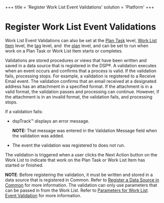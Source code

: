 +++
title = 'Register Work List Event Validations'
solution = 'Platform'
+++

# Register Work List Event Validations

Work List Event Validations can also be set at the [Plan
Task](Register_WorkList_Event_Validations_Plan_Task.htm) level, [Work
List Item](Register_WorkList_Event_Valid_WorkList_Item.htm) level, the
[tag](Configure_Logic_Tags.htm) level, and  the
[plan](Register_WorkList_Event_Validations_Plan.htm) level, and can be
set to run when work on a Plan Task or Work List Item starts or
completes.

Validations are stored procedures or views that have been written and
saved in a data source that is registered in the DSP®. A validation
executes when an event occurs and confirms that a process is valid. If
the validation fails, processing stops. For example, a validation is
registered to a Receive Email event. The validation confirms that an
email received at a designated address has an attachment in a specified
format. If the attachment is in a valid format, the validation passes
and processing can continue. However, if the attachment is in an invalid
format, the validation fails, and processing stops.

If a validation fails:

  - dspTrack™ displays an error message.
    
    **NOTE:** That message was entered in the Validation Message field
    when the validation was added.

  - The event the validation was registered to does not run.

The validation is triggered when a user clicks the Next Action button on
the Work List to indicate that work on the Plan Task or Work List Item
has started or finished.

**NOTE**: Before registering the validation, it must be written and
stored in a data source that is registered in Common. Refer to [Register
a Data Source in
Common](../../Common/Use_Cases/Register_a_Data_Source_in_Common.htm) for
more information. The validation can only use parameters that can be
passed in from the Work List. Refer to [Parameters for Work List Event
Validation](../Page_Desc/Parameters_for_Work_List_Event_Validations.htm)
for more information.
